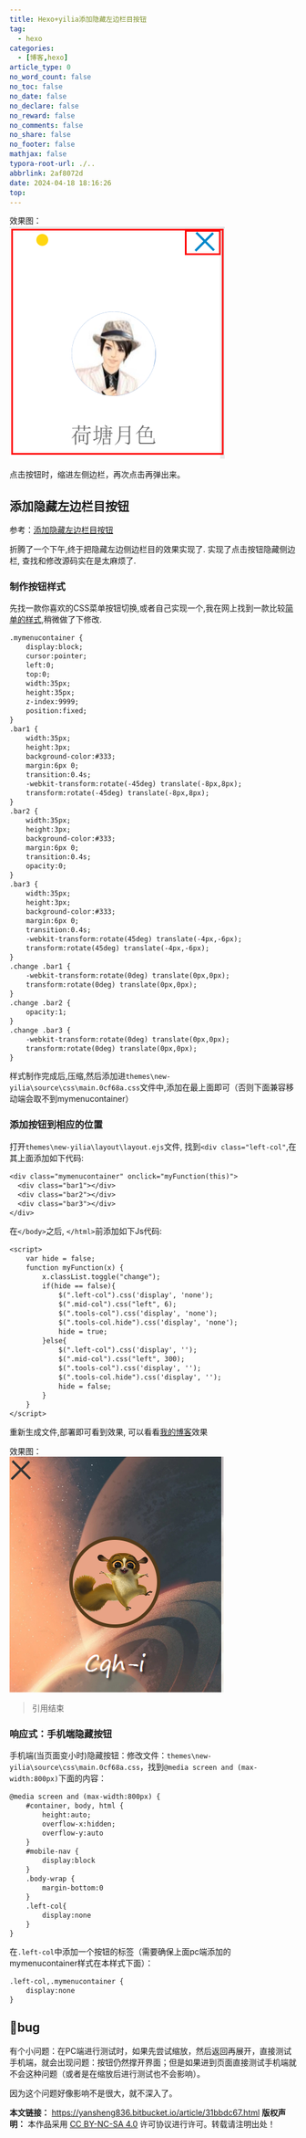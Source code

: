 ```yaml
---
title: Hexo+yilia添加隐藏左边栏目按钮
tag:
  - hexo
categories:
  - [博客,hexo]
article_type: 0
no_word_count: false
no_toc: false
no_date: false
no_declare: false
no_reward: false
no_comments: false
no_share: false
no_footer: false
mathjax: false
typora-root-url: ./..
abbrlink: 2af8072d
date: 2024-04-18 18:16:26
top:
---
```


效果图：  
![file](/imgs/image-1573145229532.png)

点击按钮时，缩进左侧边栏，再次点击再弹出来。

## 添加隐藏左边栏目按钮

参考：[添加隐藏左边栏目按钮](https://cqh-i.github.io/2019/08/07/hexo-yilia%E4%B8%BB%E9%A2%98%E6%B7%BB%E5%8A%A0%E9%9A%90%E8%97%8F%E5%B7%A6%E8%BE%B9%E6%A0%8F%E7%9B%AE%E6%8C%89%E9%92%AE/)

折腾了一个下午,终于把隐藏左边侧边栏目的效果实现了. 实现了点击按钮隐藏侧边栏, 查找和修改源码实在是太麻烦了.

### 制作按钮样式

先找一款你喜欢的CSS菜单按钮切换,或者自己实现一个,我在网上找到一款比较[简单的样式](https://c.runoob.com/codedemo/3156),稍微做了下修改.

<!--more-->

```
.mymenucontainer {
	display:block;
	cursor:pointer;
	left:0;
	top:0;
	width:35px;
	height:35px;
	z-index:9999;
	position:fixed;
}
.bar1 {
	width:35px;
	height:3px;
	background-color:#333;
	margin:6px 0;
	transition:0.4s;
	-webkit-transform:rotate(-45deg) translate(-8px,8px);
	transform:rotate(-45deg) translate(-8px,8px);
}
.bar2 {
	width:35px;
	height:3px;
	background-color:#333;
	margin:6px 0;
	transition:0.4s;
	opacity:0;
}
.bar3 {
	width:35px;
	height:3px;
	background-color:#333;
	margin:6px 0;
	transition:0.4s;
	-webkit-transform:rotate(45deg) translate(-4px,-6px);
	transform:rotate(45deg) translate(-4px,-6px);
}
.change .bar1 {
	-webkit-transform:rotate(0deg) translate(0px,0px);
	transform:rotate(0deg) translate(0px,0px);
}
.change .bar2 {
	opacity:1;
}
.change .bar3 {
	-webkit-transform:rotate(0deg) translate(0px,0px);
	transform:rotate(0deg) translate(0px,0px);
}
```

样式制作完成后,压缩,然后添加进`themes\new-yilia\source\css\main.0cf68a.css`文件中,添加在最上面即可（否则下面兼容移动端会取不到mymenucontainer）

### 添加按钮到相应的位置

打开`themes\new-yilia\layout\layout.ejs`文件, 找到`<div class="left-col"`,在其上面添加如下代码:

```
<div class="mymenucontainer" onclick="myFunction(this)">
  <div class="bar1"></div>
  <div class="bar2"></div>
  <div class="bar3"></div>
</div>
```

在`</body>`之后, `</html>`前添加如下Js代码:

```
<script>
    var hide = false;
    function myFunction(x) {
        x.classList.toggle("change");
        if(hide == false){
            $(".left-col").css('display', 'none');
            $(".mid-col").css("left", 6);
            $(".tools-col").css('display', 'none');
            $(".tools-col.hide").css('display', 'none');
            hide = true;
        }else{
            $(".left-col").css('display', '');
            $(".mid-col").css("left", 300);
            $(".tools-col").css('display', '');
            $(".tools-col.hide").css('display', '');
            hide = false;
        }
    }
</script>
```

重新生成文件,部署即可看到效果, 可以看看[我的博客](https://cqh-i.github.io/)效果

效果图：  
![file](/imgs/image-1573143726040.png)

> 引用结束

### 响应式：手机端隐藏按钮

手机端(当页面变小时)隐藏按钮：修改文件：`themes\new-yilia\source\css\main.0cf68a.css`，找到`@media screen and (max-width:800px)`下面的内容：

```
@media screen and (max-width:800px) {
    #container, body, html {
        height:auto;
        overflow-x:hidden;
        overflow-y:auto
    }
    #mobile-nav {
        display:block
    }
    .body-wrap {
        margin-bottom:0
    }
    .left-col{
        display:none
    }
}
```

在`.left-col`中添加一个按钮的标签（需要确保上面pc端添加的mymenucontainer样式在本样式下面）：

```
.left-col,.mymenucontainer {
    display:none
}
```



## 🐛bug

有个小问题：在PC端进行测试时，如果先尝试缩放，然后返回再展开，直接测试手机端，就会出现问题：按钮仍然撑开界面；但是如果进到页面直接测试手机端就不会这种问题（或者是在缩放后进行测试也不会影响）。

因为这个问题好像影响不是很大，就不深入了。



**本文链接：** https://yansheng836.bitbucket.io/article/31bbdc67.html
**版权声明：** 本作品采用 [CC BY-NC-SA 4.0](https://creativecommons.org/licenses/by-nc-sa/4.0/) 许可协议进行许可。转载请注明出处！